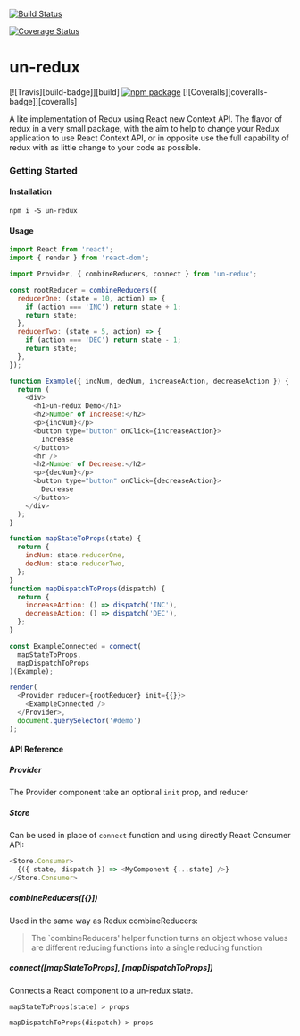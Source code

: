 [![Build Status](https://travis-ci.org/Lolobstant/un-redux.svg?branch=master)](https://travis-ci.org/Lolobstant/un-redux)

[npm-badge]: https://img.shields.io/npm/v/npm-package.png?style=flat-square
[npm]: https://www.npmjs.org/package/npm-package

[![Coverage Status](https://coveralls.io/repos/github/Lolobstant/un-redux/badge.svg)](https://coveralls.io/github/Lolobstant/un-redux)

# un-redux

[![Travis][build-badge]][build]
[![npm package][npm-badge]][npm]
[![Coveralls][coveralls-badge]][coveralls]

A lite implementation of Redux using React new Context API.
The flavor of redux in a very small package, with the aim to help to change your Redux application to use React Context API, or in opposite use the full capability of redux with as little change to your code as possible.

### Getting Started

#### Installation

`npm i -S un-redux`

#### Usage

```js
import React from 'react';
import { render } from 'react-dom';

import Provider, { combineReducers, connect } from 'un-redux';

const rootReducer = combineReducers({
  reducerOne: (state = 10, action) => {
    if (action === 'INC') return state + 1;
    return state;
  },
  reducerTwo: (state = 5, action) => {
    if (action === 'DEC') return state - 1;
    return state;
  },
});

function Example({ incNum, decNum, increaseAction, decreaseAction }) {
  return (
    <div>
      <h1>un-redux Demo</h1>
      <h2>Number of Increase:</h2>
      <p>{incNum}</p>
      <button type="button" onClick={increaseAction}>
        Increase
      </button>
      <hr />
      <h2>Number of Decrease:</h2>
      <p>{decNum}</p>
      <button type="button" onClick={decreaseAction}>
        Decrease
      </button>
    </div>
  );
}

function mapStateToProps(state) {
  return {
    incNum: state.reducerOne,
    decNum: state.reducerTwo,
  };
}
function mapDispatchToProps(dispatch) {
  return {
    increaseAction: () => dispatch('INC'),
    decreaseAction: () => dispatch('DEC'),
  };
}

const ExampleConnected = connect(
  mapStateToProps,
  mapDispatchToProps
)(Example);

render(
  <Provider reducer={rootReducer} init={{}}>
    <ExampleConnected />
  </Provider>,
  document.querySelector('#demo')
);
```

#### API Reference

##### Provider

The Provider component take an optional `init` prop, and reducer

##### Store

Can be used in place of `connect` function and using directly React Consumer API:

```js
<Store.Consumer>
  {({ state, dispatch }) => <MyComponent {...state} />}
</Store.Consumer>
```

##### combineReducers([{}])

Used in the same way as Redux combineReducers:

> The `combineReducers' helper function turns an object whose values are different reducing functions into a single reducing function

##### connect([mapStateToProps], [mapDispatchToProps])

Connects a React component to a un-redux state.

`mapStateToProps(state) > props`

`mapDispatchToProps(dispatch) > props`
